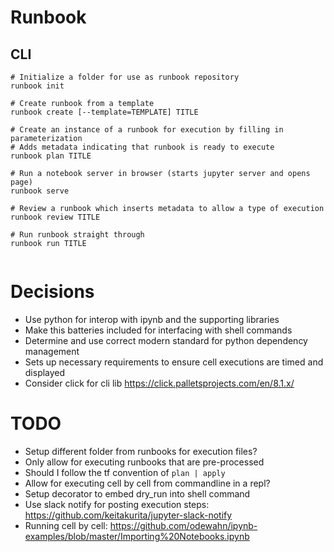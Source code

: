 # Runbook

## CLI

```
# Initialize a folder for use as runbook repository
runbook init

# Create runbook from a template
runbook create [--template=TEMPLATE] TITLE

# Create an instance of a runbook for execution by filling in parameterization
# Adds metadata indicating that runbook is ready to execute
runbook plan TITLE

# Run a notebook server in browser (starts jupyter server and opens page)
runbook serve

# Review a runbook which inserts metadata to allow a type of execution
runbook review TITLE

# Run runbook straight through
runbook run TITLE


```

# Decisions
- Use python for interop with ipynb and the supporting libraries
- Make this batteries included for interfacing with shell commands
- Determine and use correct modern standard for python dependency management
- Sets up necessary requirements to ensure cell executions are timed and displayed
- Consider click for cli lib https://click.palletsprojects.com/en/8.1.x/

# TODO
- Setup different folder from runbooks for execution files?
- Only allow for executing runbooks that are pre-processed
- Should I follow the tf convention of `plan | apply`
- Allow for executing cell by cell from commandline in a repl?
- Setup decorator to embed dry_run into shell command
- Use slack notify for posting execution steps: https://github.com/keitakurita/jupyter-slack-notify
- Running cell by cell: https://github.com/odewahn/ipynb-examples/blob/master/Importing%20Notebooks.ipynb
